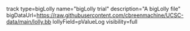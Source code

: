 track type=bigLolly name="bigLolly trial" description="A bigLolly file" bigDataUrl=https://raw.githubusercontent.com/cbreenmachine/UCSC-data/main/lolly.bb lollyField=pValueLog visibility=full
